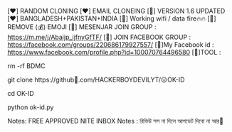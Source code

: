 [❤️] RANDOM CLONING 
[❤️] EMAIL CLONEING
[🧡] VERSION 1.6 UPDATED 
[❤️] BANGLADESH+PAKISTAN+INDIA
[👑] Working  wifi / data fire🔥🔥
[💜] REMOVE (💰) EMOJI 
[🧡] MESENJAR JOIN  GROUP : https://m.me/j/Abaijp_ijfnyGfTF/
[💉] JOIN FACEBOOK GROUP : https://facebook.com/groups/220686179927557/
[🥰]My Facebook id     : https://www.facebook.com/profile.php?id=100070764496580
[💉]TOOL : 

rm -rf BDMC

git clone https://github🙆.com/HACKERBOYDEVILYT/😔OK-ID

cd OK-ID

python  ok-id.py

Notes: FREE APPROVED NITE INBOX
Notes : রিভিউ সস না দিলে আপডেট দিবো না আর🥲
